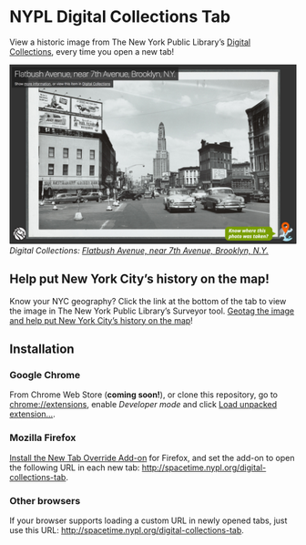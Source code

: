 # NYPL Digital Collections Tab

View a historic image from The New York Public Library’s [Digital Collections](http://digitalcollections.nypl.org/), every time you open a new tab!

![](images/screenshots/flatbush-avenue.jpg)
_Digital Collections: [Flatbush Avenue, near 7th Avenue, Brooklyn, N.Y.](https://digitalcollections.nypl.org/items/7231c020-a75d-0133-5032-00505686d14e)_

## Help put New York City’s history on the map!

Know your NYC geography? Click the link at the bottom of the tab to view the image in The New York Public Library’s Surveyor tool. [Geotag the image and help put New York City’s history on the map](http://spacetime.nypl.org/surveyor)!

## Installation

### Google Chrome

From Chrome Web Store (__coming soon!__), or clone this repository, go to [chrome://extensions](chrome://extensions), enable _Developer mode_ and click [Load unpacked extension…](https://developer.chrome.com/extensions/getstarted#unpacked).

### Mozilla Firefox

[Install the New Tab Override Add-on](https://addons.mozilla.org/en-US/firefox/addon/new-tab-override/) for Firefox, and set the add-on to open the following URL in each new tab: http://spacetime.nypl.org/digital-collections-tab.

### Other browsers

If your browser supports loading a custom URL in newly opened tabs, just use this URL: http://spacetime.nypl.org/digital-collections-tab.

